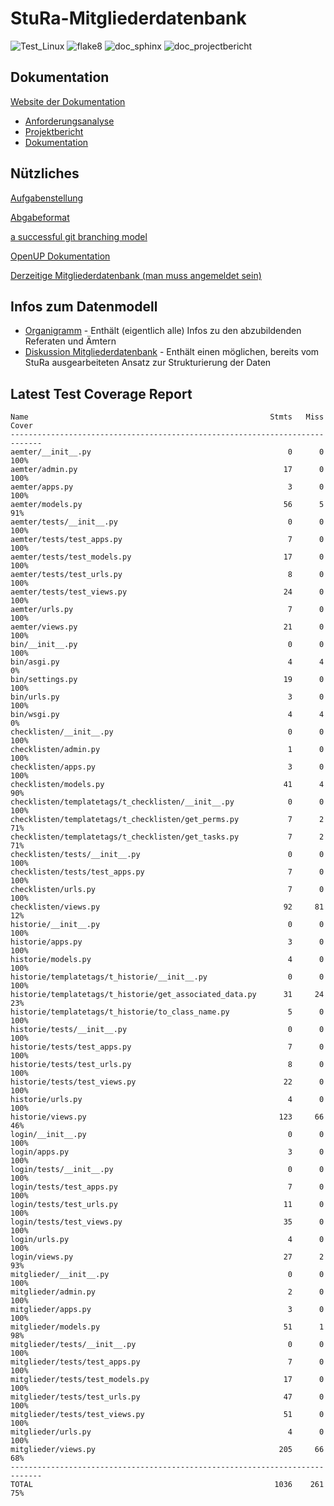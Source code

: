 # StuRa-Mitgliederdatenbank
<!-- Badges -->
![Test_Linux](https://github.com/mribrgr/StuRa-Mitgliederdatenbank/workflows/Test_Linux/badge.svg)
![flake8](https://github.com/mribrgr/StuRa-Mitgliederdatenbank/workflows/flake8/badge.svg)
![doc_sphinx](https://github.com/mribrgr/StuRa-Mitgliederdatenbank/workflows/doc_sphinx/badge.svg)
![doc_projectbericht](https://github.com/mribrgr/StuRa-Mitgliederdatenbank/workflows/doc_projectbericht/badge.svg)

## Dokumentation

[Website der Dokumentation](https://mribrgr.github.io/StuRa-Mitgliederdatenbank/)

- [Anforderungsanalyse](https://github.com/mribrgr/StuRa-Mitgliederdatenbank/tree/master/docs/anforderung)
- [Projektbericht](https://github.com/mribrgr/StuRa-Mitgliederdatenbank/tree/master/docs/projektbericht)
- [Dokumentation](https://github.com/mribrgr/StuRa-Mitgliederdatenbank/tree/master/docs/sphinx)


## Nützliches

[Aufgabenstellung](docs\anforderung\orga\task.adoc)

[Abgabeformat](https://github.com/htwdd-se/VorlageBelegabgabe)

[a successful git branching model](https://nvie.com/posts/a-successful-git-branching-model)

[OpenUP Dokumentation](https://www2.htw-dresden.de/~anke/openup/index.htm)

[Derzeitige Mitgliederdatenbank (man muss angemeldet sein)](https://stura.htw-dresden.de/stura/ref/verwaltung/mitglieder/mitgliederdatenbank)

## Infos zum Datenmodell
+ [Organigramm](https://stura.htw-dresden.de/stura/ref/personal/posten/plenum/stellenplan-organigramm-2019) - Enthält (eigentlich alle) Infos zu den abzubildenden Referaten und Ämtern
+ [Diskussion Mitgliederdatenbank](https://wiki.stura.htw-dresden.de/index.php/Diskussion:Mitgliederdatenbank) - Enthält einen möglichen, bereits vom StuRa ausgearbeiteten Ansatz zur Strukturierung der Daten

## Latest Test Coverage Report

```console
Name                                                      Stmts   Miss  Cover
-----------------------------------------------------------------------------
aemter/__init__.py                                            0      0   100%
aemter/admin.py                                              17      0   100%
aemter/apps.py                                                3      0   100%
aemter/models.py                                             56      5    91%
aemter/tests/__init__.py                                      0      0   100%
aemter/tests/test_apps.py                                     7      0   100%
aemter/tests/test_models.py                                  17      0   100%
aemter/tests/test_urls.py                                     8      0   100%
aemter/tests/test_views.py                                   24      0   100%
aemter/urls.py                                                7      0   100%
aemter/views.py                                              21      0   100%
bin/__init__.py                                               0      0   100%
bin/asgi.py                                                   4      4     0%
bin/settings.py                                              19      0   100%
bin/urls.py                                                   3      0   100%
bin/wsgi.py                                                   4      4     0%
checklisten/__init__.py                                       0      0   100%
checklisten/admin.py                                          1      0   100%
checklisten/apps.py                                           3      0   100%
checklisten/models.py                                        41      4    90%
checklisten/templatetags/t_checklisten/__init__.py            0      0   100%
checklisten/templatetags/t_checklisten/get_perms.py           7      2    71%
checklisten/templatetags/t_checklisten/get_tasks.py           7      2    71%
checklisten/tests/__init__.py                                 0      0   100%
checklisten/tests/test_apps.py                                7      0   100%
checklisten/urls.py                                           7      0   100%
checklisten/views.py                                         92     81    12%
historie/__init__.py                                          0      0   100%
historie/apps.py                                              3      0   100%
historie/models.py                                            4      0   100%
historie/templatetags/t_historie/__init__.py                  0      0   100%
historie/templatetags/t_historie/get_associated_data.py      31     24    23%
historie/templatetags/t_historie/to_class_name.py             5      0   100%
historie/tests/__init__.py                                    0      0   100%
historie/tests/test_apps.py                                   7      0   100%
historie/tests/test_urls.py                                   8      0   100%
historie/tests/test_views.py                                 22      0   100%
historie/urls.py                                              4      0   100%
historie/views.py                                           123     66    46%
login/__init__.py                                             0      0   100%
login/apps.py                                                 3      0   100%
login/tests/__init__.py                                       0      0   100%
login/tests/test_apps.py                                      7      0   100%
login/tests/test_urls.py                                     11      0   100%
login/tests/test_views.py                                    35      0   100%
login/urls.py                                                 4      0   100%
login/views.py                                               27      2    93%
mitglieder/__init__.py                                        0      0   100%
mitglieder/admin.py                                           2      0   100%
mitglieder/apps.py                                            3      0   100%
mitglieder/models.py                                         51      1    98%
mitglieder/tests/__init__.py                                  0      0   100%
mitglieder/tests/test_apps.py                                 7      0   100%
mitglieder/tests/test_models.py                              17      0   100%
mitglieder/tests/test_urls.py                                47      0   100%
mitglieder/tests/test_views.py                               51      0   100%
mitglieder/urls.py                                            4      0   100%
mitglieder/views.py                                         205     66    68%
-----------------------------------------------------------------------------
TOTAL                                                      1036    261    75%
```
